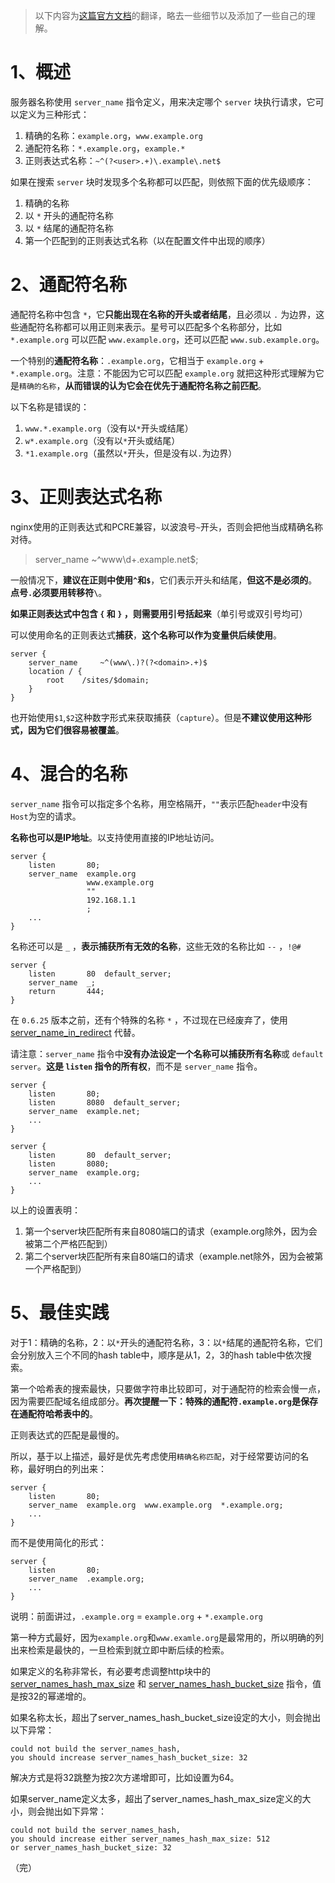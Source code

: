 > 以下内容为[这篇官方文档](http://nginx.org/en/docs/http/server_names.html)的翻译，略去一些细节以及添加了一些自己的理解。



# 1、概述

服务器名称使用 `server_name` 指令定义，用来决定哪个 `server` 块执行请求，它可以定义为三种形式：

1. 精确的名称：`example.org`，`www.example.org `
2. 通配符名称：`*.example.org`，`example.*`
3. 正则表达式名称：`~^(?<user>.+)\.example\.net$`

如果在搜索 `server` 块时发现多个名称都可以匹配，则依照下面的优先级顺序：

1. 精确的名称
2. 以 `*` 开头的通配符名称
3. 以 `*` 结尾的通配符名称
4. 第一个匹配到的正则表达式名称（以在配置文件中出现的顺序）



# 2、通配符名称

通配符名称中包含 `*`，它**只能出现在名称的开头或者结尾**，且必须以 `.` 为边界，这些通配符名称都可以用正则来表示。星号可以匹配多个名称部分，比如 `*.example.org` 可以匹配 `www.example.org`，还可以匹配 `www.sub.example.org`。

一个特别的**通配符名称**：`.example.org`，它相当于 `example.org`  +  `*.example.org`。注意：不能因为它可以匹配 `example.org` 就把这种形式理解为它是`精确的名称`，**从而错误的认为它会在优先于通配符名称之前匹配**。

以下名称是错误的：

1. `www.*.example.org`（没有以`*`开头或结尾）
2. `w*.example.org`（没有以`*`开头或结尾）
3. `*1.example.org`（虽然以`*`开头，但是没有以`.`为边界）



# 3、正则表达式名称

nginx使用的正则表达式和PCRE兼容，以波浪号`~`开头，否则会把他当成精确名称对待。

> server_name ~^www\d+\.example\.net$;

一般情况下，**建议在正则中使用`^`和`$`**，它们表示开头和结尾，**但这不是必须的**。**点号`.`必须要用转移符`\`**。

**如果正则表达式中包含 `{` 和 `}` ，则需要用引号括起来**（单引号或双引号均可）

可以使用命名的正则表达式**捕获**，**这个名称可以作为变量供后续使用**。

```nginx
server {
	server_name 	~^(www\.)?(?<domain>.+)$
	location / {
		root	/sites/$domain;
	}
}
```

也开始使用`$1`,`$2`这种数字形式来获取捕获（`capture`）。但是**不建议使用这种形式，因为它们很容易被覆盖**。



# 4、混合的名称

`server_name` 指令可以指定多个名称，用空格隔开，`""`表示匹配`header`中没有`Host`为空的请求。

**名称也可以是IP地址**。以支持使用直接的IP地址访问。

```nginx
server {
    listen       80;
    server_name  example.org
                 www.example.org
                 ""
                 192.168.1.1
                 ;
    ...
}
```

名称还可以是 `_` ，**表示捕获所有无效的名称**，这些无效的名称比如 `--` ，`!@#`

```nginx
server {
    listen       80  default_server;
    server_name  _;
    return       444;
}
```

在 `0.6.25` 版本之前，还有个特殊的名称 `*` ，不过现在已经废弃了，使用 [server_name_in_redirect](http://nginx.org/en/docs/http/ngx_http_core_module.html#server_name_in_redirect) 代替。

请注意：`server_name` 指令中**没有办法设定一个名称可以捕获所有名称**或 `default server`。**这是 `listen` 指令的所有权**，而不是 `server_name` 指令。

```nginx
server {
    listen       80;
    listen       8080  default_server;
    server_name  example.net;
    ...
}

server {
    listen       80  default_server;
    listen       8080;
    server_name  example.org;
    ...
}
```

以上的设置表明：

1. 第一个server块匹配所有来自8080端口的请求（example.org除外，因为会被第二个严格匹配到）
2. 第二个server块匹配所有来自80端口的请求（example.net除外，因为会被第一个严格配到）



# 5、最佳实践

对于1：精确的名称，2：以`*`开头的通配符名称，3：以`*`结尾的通配符名称，它们会分别放入三个不同的hash table中，顺序是从1，2，3的hash table中依次搜索。

第一个哈希表的搜索最快，只要做字符串比较即可，对于通配符的检索会慢一点，因为需要匹配域名组成部分。**再次提醒一下：特殊的通配符`.example.org`是保存在通配符哈希表中的**。

正则表达式的匹配是最慢的。

所以，基于以上描述，最好是优先考虑使用`精确名称匹配`，对于经常要访问的名称，最好明白的列出来：

```nginx
server {
    listen       80;
    server_name  example.org  www.example.org  *.example.org;
    ...
}
```

而不是使用简化的形式：

```nginx
server {
    listen       80;
    server_name  .example.org;
    ...
}
```

说明：前面讲过，`.example.org` =  `example.org` + `*.example.org`

第一种方式最好，因为`example.org`和`www.examle.org`是最常用的，所以明确的列出来检索是最快的，一旦检索到就立即中断后续的检索。

如果定义的名称非常长，有必要考虑调整http块中的 [server_names_hash_max_size](http://nginx.org/en/docs/http/ngx_http_core_module.html#server_names_hash_max_size) 和 [server_names_hash_bucket_size](http://nginx.org/en/docs/http/ngx_http_core_module.html#server_names_hash_bucket_size) 指令，值是按32的幂递增的。

如果名称太长，超出了server_names_hash_bucket_size设定的大小，则会抛出以下异常：

```shell
could not build the server_names_hash,
you should increase server_names_hash_bucket_size: 32
```

解决方式是将32跳整为按2次方递增即可，比如设置为64。

如果server_name定义太多，超出了server_names_hash_max_size定义的大小，则会抛出如下异常：

```shell
could not build the server_names_hash,
you should increase either server_names_hash_max_size: 512
or server_names_hash_bucket_size: 32
```



（完）

